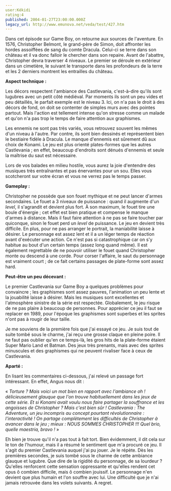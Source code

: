 ```yaml
---
user:Kékidi
rating:4
published: 2004-01-27T23:00:00.000Z
legacy_url: http://www.emunova.net/veda/test/427.htm
---
```

Dans cet épisode sur Game Boy, on retourne aux sources de l'aventure. En 1576, Christopher Belmont, le grand-père de Simon, doit affronter les hordes assoiffées de sang du comte Dracula. Celui-ci se terre dans son château et il va donc falloir le chercher dans son repaire. Avant de l'abattre, Christopher devra traverser 4 niveaux. Le premier se déroule en extérieur dans un cimetière, le suivant le transporte dans les profondeurs de la terre et les 2 derniers montrent les entrailles du château.  

  

**Aspect technique :**  

Les décors respectent l'ambiance des Castlevania, c'est-à-dire qu'ils sont lugubres avec un petit côté médiéval. Par moments ils sont un peu vides et peu détaillés, le parfait exemple est le niveau 3\. Ici, on n'a pas le droit à des décors de fond, on doit se contenter de simples murs avec des pointes partout. Mais l'action est tellement intense qu'on stresse comme un malade et qu'on n'a pas trop le temps de faire attention aux graphismes.  

Les ennemis ne sont pas très variés, vous retrouvez souvent les mêmes d'un niveau à l'autre. Par contre, ils sont bien dessinés et représentent bien le bestiaire fidèle à Dracula. Le manque d'ennemis est sûrement dû aux choix de Konami. Le jeu est plus orienté plates-formes que les autres Castlevania ; en effet, beaucoup d'endroits sont dénués d'ennemis et seule la maîtrise du saut est nécessaire.  

Lors de vos balades en milieu hostile, vous aurez la joie d'entendre des musiques très entraînantes et pas énervantes pour un sou. Elles vous scotcheront sur votre écran et vous ne verrez pas le temps passer.  

  

**Gameplay :**  

Christopher ne possède que son fouet mythique et ne peut lancer d'armes secondaires. Le fouet a 3 niveaux de puissance : quand il augmente d'un _level_, il s'agrandit et devient plus fort. À son maximum, le fouet tire une boule d'énergie ; cet effet est bien pratique et compense le manque d'armes à distance. Mais il faut faire attention à ne pas se faire toucher par quiconque, sinon le fouet perd un _level_ de puissance. Le jeu en devient très difficile. En plus, pour ne pas arranger le portrait, la maniabilité laisse à désirer. Le personnage est assez lent et il a un léger temps de réaction avant d'exécuter une action. Ce n'est pas si catastrophique car on s'y habitue au bout d'un certain temps (assez long quand même). Il est également regrettable de ne pouvoir utiliser le fouet quand Christopher monte ou descend à une corde. Pour corser l'affaire, le saut du personnage est vraiment court ; de ce fait certains passages de plate-forme sont assez hard.  

  

**Peut-être un peu décevant :**  

Le premier Castlevania sur Game Boy a quelques problèmes pour convaincre ; les graphismes sont assez pauvres, l'animation un peu lente et la jouabilité laisse à désirer. Mais les musiques sont excellentes et l'atmosphère sinistre de la série est respectée. Globalement, le jeu risque de ne pas plaire à beaucoup de personnes. Pour apprécier ce jeu il faut se replacer en 1989, pour l'époque les graphismes sont superbes et les sprites n'ont pas à rougir de leur taille.  

Je me souviens de la première fois que j'ai essayé ce jeu. Je suis tout de suite tombé sous le charme, j'ai reçu une grosse claque en pleine poire. Il ne faut pas oublier qu'en ce temps-là, les gros hits de la plate-forme étaient Super Mario Land et Batman. Des jeux très prenants, mais avec des sprites minuscules et des graphismes qui ne peuvent rivaliser face à ceux de Castlevania.  

  

**Aparté :**  

En lisant les commentaires ci-dessous, j'ai relevé un passage fort intéressant. En effet, Angus nous dit :  

« _Torture ? Mais voici un mot bien en rapport avec l'ambiance oh ! délicieusement glauque que l'on trouve habituellement dans les jeux de cette série. Et si Konami avait voulu nous faire partager la souffrance et les angoisses de Christopher ? Mais c'est bien sûr ! Castlevania : The Adventure, un jeu incompris au concept pourtant révolutionnaire : l'interactivité ! On partage complètement les difficultés de Christopher à avancer dans le jeu ; mieux : NOUS SOMMES CHRISTOPHER !!! Quel brio, quelle maestria, bravo !_ »  

Eh bien je trouve qu'il n'a pas tout à fait tort. Bien évidemment, il dit cela sur le ton de l'humour, mais il a résumé le sentiment que m'a procuré ce jeu. Il s'agit du premier Castlevania auquel j'ai pu jouer. Je le répète. Dès les premières secondes, je suis tombé sous le charme de cette ambiance glauque et lugubre. Que dire de la rigidité du personnage, de sa lourdeur ? Qu'elles renforcent cette sensation oppressante et qu'elles rendent cet opus ô combien difficile, mais ô combien jouissif. Le personnage n'en devient que plus humain et l'on souffre avec lui. Une difficulté que je n'ai jamais retrouvée dans les volets suivants. A regret.